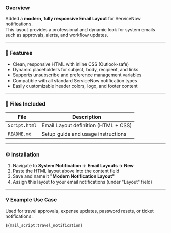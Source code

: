 ### Overview

Added a **modern, fully responsive Email Layout** for ServiceNow notifications.  
This layout provides a professional and dynamic look for system emails such as approvals, alerts, and workflow updates.

---

### 🔑 Features

- Clean, responsive HTML with inline CSS (Outlook-safe)
- Dynamic placeholders for subject, body, recipient, and links
- Supports unsubscribe and preference management variables
- Compatible with all standard ServiceNow notification types
- Easily customizable header colors, logo, and footer content

---

### 📁 Files Included

| File          | Description                          |
| ------------- | ------------------------------------ |
| `Script.html` | Email Layout definition (HTML + CSS) |
| `README.md`   | Setup guide and usage instructions   |

---

### ⚙️ Installation

1. Navigate to **System Notification → Email Layouts → New**
2. Paste the HTML layout above into the content field
3. Save and name it **"Modern Notification Layout"**
4. Assign this layout to your email notifications (under "Layout" field)

---

### 💡 Example Use Case

Used for travel approvals, expense updates, password resets, or ticket notifications:

```html
${mail_script:travel_notification}
```

